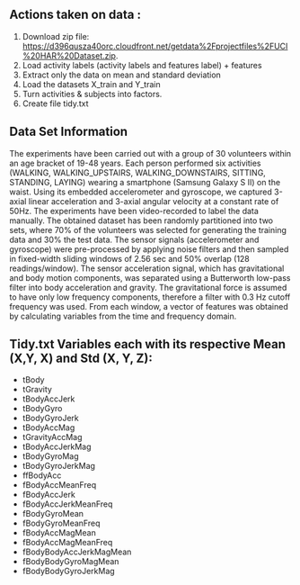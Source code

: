 ## Actions taken on data :
1. Download zip file: https://d396qusza40orc.cloudfront.net/getdata%2Fprojectfiles%2FUCI%20HAR%20Dataset.zip.
2. Load activity labels (activity labels and features label) + features
3. Extract only the data on mean and standard deviation
4. Load the datasets X_train and Y_train
5. Turn activities & subjects into factors.
6. Create file tidy.txt

## Data Set Information
The experiments have been carried out with a group of 30 volunteers within an age bracket of 19-48 years. Each person performed six activities (WALKING, WALKING_UPSTAIRS, WALKING_DOWNSTAIRS, SITTING, STANDING, LAYING) wearing a smartphone (Samsung Galaxy S II) on the waist. Using its embedded accelerometer and gyroscope, we captured 3-axial linear acceleration and 3-axial angular velocity at a constant rate of 50Hz. The experiments have been video-recorded to label the data manually. The obtained dataset has been randomly partitioned into two sets, where 70% of the volunteers was selected for generating the training data and 30% the test data. 
The sensor signals (accelerometer and gyroscope) were pre-processed by applying noise filters and then sampled in fixed-width sliding windows of 2.56 sec and 50% overlap (128 readings/window). The sensor acceleration signal, which has gravitational and body motion components, was separated using a Butterworth low-pass filter into body acceleration and gravity. The gravitational force is assumed to have only low frequency components, therefore a filter with 0.3 Hz cutoff frequency was used. From each window, a vector of features was obtained by calculating variables from the time and frequency domain.

## Tidy.txt Variables each with its respective Mean (X,Y, X) and Std (X, Y, Z):
- tBody
- tGravity 
- tBodyAccJerk 
- tBodyGyro 
- tBodyGyroJerk 
- tBodyAccMag
- tGravityAccMag
- tBodyAccJerkMag 
- tBodyGyroMag 
- tBodyGyroJerkMag
- ffBodyAcc
- fBodyAccMeanFreq
- fBodyAccJerk
- fBodyAccJerkMeanFreq
- fBodyGyroMean
- fBodyGyroMeanFreq
- fBodyAccMagMean 
- fBodyAccMagMeanFreq 
- fBodyBodyAccJerkMagMean 
- fBodyBodyGyroMagMean
- fBodyBodyGyroJerkMag
